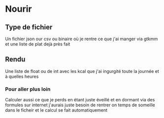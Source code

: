 # Nourir

## Type de fichier
Un fichier json our csv ou binaire où je rentre ce que j'ai manger via gtkmm et une liste de plat dejà près fait

## Rendu
Une liste de float ou de int avec les kcal que j'ai ingurgité toute la journée et à quelles heures

### Pour aller plus loin
Calculer aussi ce que je perds en étant juste éveillé et en dormant via des formules sur internet j'aurais juste besoin de rentrer on temps de someille dans le ficheir et le calcul se fait automatiquement